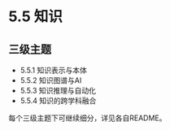 # 5.5 知识

## 三级主题

- 5.5.1 知识表示与本体
- 5.5.2 知识图谱与AI
- 5.5.3 知识推理与自动化
- 5.5.4 知识的跨学科融合

每个三级主题下可继续细分，详见各自README。 